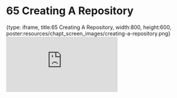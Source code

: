 # 65 Creating A Repository
 
{type: iframe, title:65 Creating A Repository, width:800, height:600, poster:resources/chapt_screen_images/creating-a-repository.png}
![](https://datatrail-jhu.github.io/DataTrail/no_toc/creating-a-repository.html)
 

 
